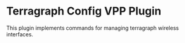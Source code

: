 Terragraph Config VPP Plugin
============================

This plugin implements commands for managing terragraph wireless interfaces.
